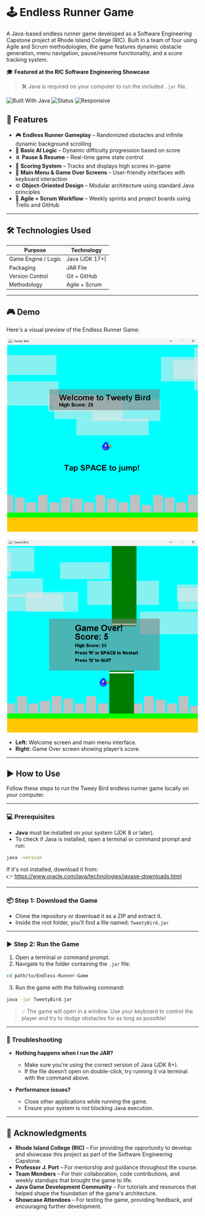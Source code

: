 # 🕹️ Endless Runner Game

A Java-based endless runner game developed as a Software Engineering Capstone project at Rhode Island College (RIC). Built in a team of four using Agile and Scrum methodologies, the game features dynamic obstacle generation, menu navigation, pause/resume functionality, and a score tracking system.

🎓 **Featured at the RIC Software Engineering Showcase**

> 🛠 Java is required on your computer to run the included `.jar` file.

![Built With Java](https://img.shields.io/badge/Built%20With-Java-red)
![Status](https://img.shields.io/badge/Playable-Yes-success)
![Responsive](https://img.shields.io/badge/Cross--Platform-Yes-blue)

## 🚀 Features

- 🎮 **Endless Runner Gameplay** – Randomized obstacles and infinite dynamic background scrolling
- 🧠 **Basic AI Logic** – Dynamic difficulty progression based on score
- ⏸️ **Pause & Resume** – Real-time game state control
- 🏁 **Scoring System** – Tracks and displays high scores in-game
- 📜 **Main Menu & Game Over Screens** – User-friendly interfaces with keyboard interaction
- ⚙️ **Object-Oriented Design** – Modular architecture using standard Java principles
- 📅 **Agile + Scrum Workflow** – Weekly sprints and project boards using Trello and GitHub

---

## 🛠️ Technologies Used

| Purpose            | Technology        |
|--------------------|-------------------|
| Game Engine / Logic| Java (JDK 17+)    |
| Packaging          | JAR File          |
| Version Control    | Git + GitHub      |
| Methodology        | Agile + Scrum     |

---

## 🎮 Demo

Here's a visual preview of the Endless Runner Game:

<p align="center">
  <img src="TweetyBird/demo%20images/welcome.png" alt="Welcome Screen" width="500"/>
  &nbsp;&nbsp;
  <img src="TweetyBird/demo%20images/gameover.png" alt="Game Over Screen" width="500"/>
</p>

- **Left:** Welcome screen and main menu interface.
- **Right:** Game Over screen showing player’s score.

---

## ▶️ How to Use

Follow these steps to run the Tweey Bird endless runner game locally on your computer.

---

### 💻 Prerequisites

- **Java** must be installed on your system (JDK 8 or later).
- To check if Java is installed, open a terminal or command prompt and run:

```bash
java -version
```

If it's not installed, download it from:  
👉 https://www.oracle.com/java/technologies/javase-downloads.html

---

### 📦 Step 1: Download the Game

- Clone the repository or download it as a ZIP and extract it.
- Inside the root folder, you’ll find a file named: `TweetyBird.jar`

---

### ▶️ Step 2: Run the Game

1. Open a terminal or command prompt.
2. Navigate to the folder containing the `.jar` file:

```bash
cd path/to/Endless-Runner-Game
```

3. Run the game with the following command:

```bash
java -jar TweetyBird.jar
```

> 💡 The game will open in a window. Use your keyboard to control the player and try to dodge obstacles for as long as possible!

---

### 🧯 Troubleshooting

- **Nothing happens when I run the JAR?**
  - Make sure you’re using the correct version of Java (JDK 8+).
  - If the file doesn’t open on double-click, try running it via terminal with the command above.

- **Performance issues?**
  - Close other applications while running the game.
  - Ensure your system is not blocking Java execution.

---

## 🙌 Acknowledgments

- **Rhode Island College (RIC)** – For providing the opportunity to develop and showcase this project as part of the Software Engineering Capstone.
- **Professor J. Port** – For mentorship and guidance throughout the course.
- **Team Members** – For their collaboration, code contributions, and weekly standups that brought the game to life.
- **Java Game Development Community** – For tutorials and resources that helped shape the foundation of the game's architecture.
- **Showcase Attendees** – For testing the game, providing feedback, and encouraging further development.
